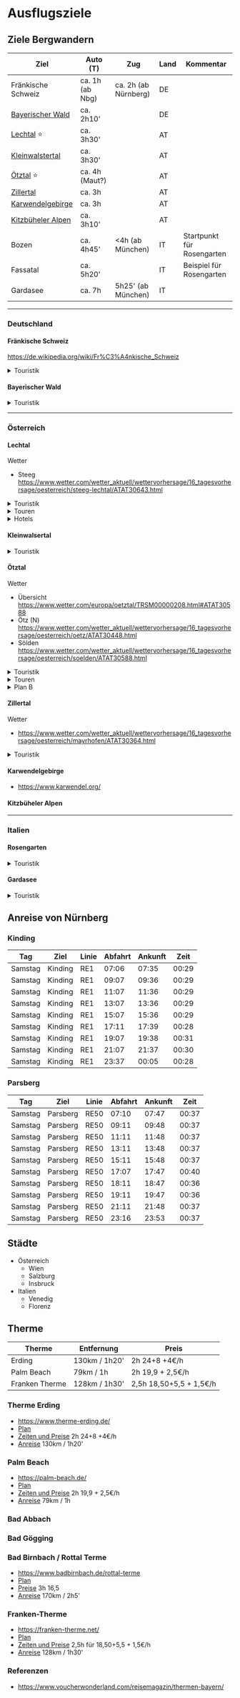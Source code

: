 # Ausflugsziele

## Ziele Bergwandern

| Ziel | Auto (T) | Zug | Land | Kommentar |
| --- | --- | --- | --- | --- |
| Fränkische Schweiz | ca. 1h (ab Nbg) | ca. 2h (ab Nürnberg) | DE | |
| [Bayerischer Wald](#bayerischer-wald) | ca. 2h10' | | DE | |
| [Lechtal](#lechtal) ⭐ | ca. 3h30' | | AT | |
| [Kleinwalstertal](#kleinwalsertal) | ca. 3h30' | | AT | |
| [Ötztal](#ötztal) ⭐ | ca. 4h (Maut?) | | AT | |
| [Zillertal](#zillertal) | ca. 3h | | AT | |
| [Karwendelgebirge](#karwendelgebirge) | ca. 3h | | AT | |
| [Kitzbüheler Alpen](#kitzbüheler-alpen) | ca. 3h10' | | AT | |
| Bozen | ca. 4h45' | <4h (ab München) | IT | Startpunkt für Rosengarten | 
| Fassatal | ca. 5h20' | | IT | Beispiel für Rosengarten |
| Gardasee | ca. 7h | 5h25' (ab München) | IT | |

---
### Deutschland 

#### Fränkische Schweiz

https://de.wikipedia.org/wiki/Fr%C3%A4nkische_Schweiz

<details>
<summary>Touristik</summary>
<ul>
<li>https://www.fraenkische-schweiz.com/</li>
</ul>
</details>

#### Bayerischer Wald

<details>
<summary>Touristik</summary>
<ul>
<li>https://www.bayerischer-wald.de/</li>
</ul>
</details>

---
### Österreich

#### Lechtal

Wetter
* Steeg https://www.wetter.com/wetter_aktuell/wettervorhersage/16_tagesvorhersage/oesterreich/steeg-lechtal/ATAT30643.html

<details>
<summary>Touristik</summary>
<ul>
<li>https://www.lechtal.at/</li>
</ul>
</details>

<details>
<summary>Touren</summary>
<ul>
<li>https://www.lechtal.at/de/touren/gramaiser-seen-runde.html</li>
<li>https://www.lechtal.at/de/touren/hinterhornbach-hochvogel.html</li>
<li>https://www.lechtal.at/de/touren/elmer-kreuzspitze.html</li>
<li>https://www.lechtal.at/de/touren/hinterhornbach-kaufbeurer-haus-haglertal-haeselgehr.html</li>
<li>https://www.lechtal.at/de/touren/holzgau-grosser-krottenkopf.html</li>
<li>https://www.lechtal.at/de/touren/boden-fundaistal-hanauer-huette-boden.html</li>
</ul>
</details>

<details>
<summary>Hotels</summary>
<ul>
<li>https://vera-monti.at/</li>
<li></li>
</ul>
</details>

#### Kleinwalsertal

<details>
<summary>Touristik</summary>
<ul>
<li>https://www.kleinwalsertal.com/de</li>
</ul>
</details>

#### Ötztal

Wetter
* Übersicht https://www.wetter.com/europa/oetztal/TRSM00000208.html#ATAT30588
* Ötz (N) https://www.wetter.com/wetter_aktuell/wettervorhersage/16_tagesvorhersage/oesterreich/oetz/ATAT30448.html
* Sölden https://www.wetter.com/wetter_aktuell/wettervorhersage/16_tagesvorhersage/oesterreich/soelden/ATAT30588.html

<details>
<summary>Touristik</summary>
<ul>
<li>https://www.oetztal.com/de/sommer.html</li>
<li>https://www.naturpark-oetztal.at/</li>
</ul>
</details>

<details>
<summary>Touren</summary>
<ul>
<li>8:30 https://www.oetztal.com/de/sommer/wandern-bergsteigen/wanderrouten/wanderrouten-routen/wanderrouten-detail.html?tourId=802546040#dmdtab=oax-tab1</li>
<li>7h https://www.oetztal.com/de/sommer/wandern-bergsteigen/wanderrouten/wanderrouten-routen/wanderrouten-detail.html?tourId=23846208#dmdtab=oax-tab4</li>
<li>8h https://www.oetztal.com/de/sommer/wandern-bergsteigen/wanderrouten/wanderrouten-routen/wanderrouten-detail.html?tourId=23344745</li>
<li>6:30 https://www.oetztal.com/de/sommer/wandern-bergsteigen/wanderrouten/wanderrouten-routen/wanderrouten-detail.html?tourId=802284709#dmdtab=oax-tab1</li>
<li>7:00 https://www.oetztal.com/de/sommer/wandern-bergsteigen/wanderrouten/wanderrouten-routen/wanderrouten-detail.html?tourId=802284612</li>
<li></li>
<li>9:30 https://www.oetztal.com/de/sommer/wandern-bergsteigen/wanderrouten/wanderrouten-routen/wanderrouten-detail.html?tourId=7139202</li>
<li>9:30 https://www.oetztal.com/de/sommer/wandern-bergsteigen/wanderrouten/wanderrouten-routen/wanderrouten-detail.html?tourId=23839671#dmdtab=oax-tab1</li>
<li>9:30 https://www.oetztal.com/de/sommer/wandern-bergsteigen/wanderrouten/wanderrouten-routen/wanderrouten-detail.html?tourId=7139202#dmdtab=oax-tab4</li>
<li>8h https://www.oetztal.com/de/sommer/wandern-bergsteigen/wanderrouten/wanderrouten-routen/wanderrouten-detail.html?tourId=19895321#dmdtab=oax-tab1</li>
</ul>
</details>

<details>
<summary>Plan B</summary>
<ul>
<li>http://www.freizeit-soelden.com/de/home.html</li>
<li>https://www.aqua-dome.at/de/</li>
<li></li>
<li></li>
</ul>
</details>

#### Zillertal

Wetter
* https://www.wetter.com/wetter_aktuell/wettervorhersage/16_tagesvorhersage/oesterreich/mayrhofen/ATAT30364.html

<details>
<summary>Touristik</summary>
<ul>
<li>https://www.zillertal.at/</li>
</ul>
</details>

#### Karwendelgebirge

* https://www.karwendel.org/

#### Kitzbüheler Alpen

---
### Italien

#### Rosengarten

<details>
<summary>Touristik</summary>
<ul>
<li>https://latemarium.com/de/</li>
<li>https://eggental.com/de</li>
<li>https://www.fassa.com/de</li>
<li>https://www.tiersertal.com/de.html</li>
<li>https://www.suedtirol.info/de/de</li>
<li>https://www.visittrentino.info/de</li>
</ul>
</details>

#### Gardasee

<details>
<summary>Touristik</summary>
<ul>
<li>https://www.gardasee.it/de/</li>
<li>https://www.gardasee.de/</li>
</ul>
</details>

## Anreise von Nürnberg

### Kinding

|Tag	|Ziel	|Linie	|Abfahrt	|Ankunft	|Zeit|
| --- | --- | --- | --- |--- |--- |
|Samstag	|Kinding    |RE1	|07:06	|07:35	|00:29|
|Samstag	|Kinding    |RE1	|09:07	|09:36	|00:29|
|Samstag	|Kinding    |RE1	|11:07	|11:36	|00:29|
|Samstag	|Kinding    |RE1	|13:07	|13:36	|00:29|
|Samstag	|Kinding	|RE1	|15:07	|15:36	|00:29|
|Samstag	|Kinding	|RE1	|17:11	|17:39	|00:28|
|Samstag	|Kinding	|RE1	|19:07	|19:38	|00:31|
|Samstag	|Kinding	|RE1	|21:07	|21:37	|00:30|
|Samstag	|Kinding	|RE1	|23:37	|00:05	|00:28|

### Parsberg

|Tag	|Ziel	|Linie	|Abfahrt	|Ankunft	|Zeit|
| --- | --- | --- | --- |--- |--- |
|Samstag	|Parsberg	|RE50	|07:10	|07:47	|00:37|
|Samstag	|Parsberg	|RE50	|09:11	|09:48	|00:37|
|Samstag	|Parsberg	|RE50	|11:11	|11:48	|00:37|
|Samstag	|Parsberg	|RE50	|13:11	|13:48	|00:37|
|Samstag	|Parsberg	|RE50	|15:11	|15:48	|00:37|
|Samstag	|Parsberg	|RE50	|17:07	|17:47	|00:40|
|Samstag	|Parsberg	|RE50	|18:11	|18:47	|00:36|
|Samstag	|Parsberg	|RE50	|19:11	|19:47	|00:36|
|Samstag	|Parsberg	|RE50	|21:11	|21:48	|00:37|
|Samstag	|Parsberg	|RE50	|23:16	|23:53	|00:37|

## Städte

- Österreich 
    - Wien
    - Salzburg
    - Insbruck
- Italien 
    - Venedig
    - Florenz

## Therme

| Therme | Entfernung | Preis |
| --- | --- | --- |
| Erding | 130km / 1h20' | 2h 24+8 +4€/h |
| Palm Beach | 79km / 1h | 2h 19,9 + 2,5€/h |
| Franken Therme | 128km / 1h30' | 2,5h 18,50+5,5 + 1,5€/h |

### Therme Erding

* https://www.therme-erding.de/
* [Plan](https://www.therme-erding.de/fileadmin/userdaten/user_upload/00_Startseite/TECD_LagePlan_Layout_Homepage_Stand_12-2023_klein.pdf)
* [Zeiten und Preise](https://www.therme-erding.de/infos/preise-oeffnungszeiten/) 2h 24+8 +4€/h
* [Anreise](https://www.google.com/maps/dir/92345+Dietfurt+an+der+Altm%C3%BChl/Therme+Erding,+Thermenallee,+Erding/@48.7241669,11.1785996,9z/data=!3m1!4b1!4m17!4m16!1m5!1m1!1s0x479fa75516782885:0x1c1eda35f4c53990!2m2!1d11.585937!2d49.0366957!1m5!1m1!1s0x479e104ed90bc11f:0x69d301cfa2943d78!2m2!1d11.8885776!2d48.290231!2m3!6e0!7e2!8j1711582200?ucbcb=1&entry=ttu) 130km / 1h20'

### Palm Beach

* https://palm-beach.de/
* [Plan](https://palm-beach.de/wp-content/uploads/2023/07/PB_Uebersichtsplan_Juni23-7.pdf)
* [Zeiten und Preise](https://palm-beach.de/oeffnungszeiten-preise/) 2h 19,9 + 2,5€/h
* [Anreise](https://www.google.com/maps/dir/92345+Dietfurt+an+der+Altm%C3%BChl/Kristall+Palm+Beach+Kur-+%26+Freizeitbad,+Albertus-Magnus-Stra%C3%9Fe+29,+90547+Stein/@49.1766648,10.9716649,10z/data=!3m1!4b1!4m18!4m17!1m5!1m1!1s0x479fa75516782885:0x1c1eda35f4c53990!2m2!1d11.585937!2d49.0366957!1m5!1m1!1s0x479f514e74dee8d5:0x54059bb67cbd83a1!2m2!1d11.0063216!2d49.4067002!2m3!6e0!7e2!8j1711668600!3e0?ucbcb=1&entry=ttu) 79km / 1h

### Bad Abbach

### Bad Gögging

### Bad Birnbach / Rottal Terme

* https://www.badbirnbach.de/rottal-terme
* [Plan](https://www.badbirnbach.de/rottal-terme/rottal-terme-im-ueberblick)
* [Preise](https://www.badbirnbach.de/rottal-terme/preise) 3h 16,5
* [Anreise](https://www.google.de/maps/dir/92345+Dietfurt+an+der+Altm%C3%BChl/Rottal+Terme+%7C+Therme+Sauna+Spa,+Prof.-Drexel-Stra%C3%9Fe,+Bad+Birnbach/@48.7208214,12.0107385,10z/data=!3m1!4b1!4m17!4m16!1m5!1m1!1s0x479fa75516782885:0x1c1eda35f4c53990!2m2!1d11.585937!2d49.0366957!1m5!1m1!1s0x47744d4bf9039357:0xddd8bfed45c74580!2m2!1d13.0824459!2d48.440431!2m3!6e0!7e2!8j1711803060?ucbcb=1&entry=ttu) 170km / 2h5'

### Franken-Therme

* https://franken-therme.net/
* [Plan](https://franken-therme.net/info-service/uebersichtsplan)
* [Zeiten und Preise](https://franken-therme.net/info-service/oeffnungszeiten-preise) 2,5h für 18,50+5,5 + 1,5€/h
* [Anreise](https://www.google.com/maps/dir/92345+Dietfurt+an+der+Altm%C3%BChl/Franken-Therme+Parkplatz,+Im+H%C3%A4spelein+15,+91438+Bad+Windsheim/@49.625767,10.6887057,9.88z/data=!4m14!4m13!1m5!1m1!1s0x479fa75516782885:0x1c1eda35f4c53990!2m2!1d11.585937!2d49.0366957!1m5!1m1!1s0x47989f25eb48130b:0x37dce4c8cfd2b53!2m2!1d10.4159659!2d49.5117028!3e0?ucbcb=1&entry=ttu) 128km / 1h30'

### Referenzen 

* https://www.voucherwonderland.com/reisemagazin/thermen-bayern/
